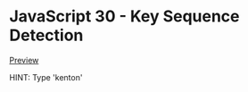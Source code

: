 # JavaScript 30 - Key Sequence Detection

[Preview](https://tphelps93.github.io/key-detection/)

HINT: Type 'kenton'
